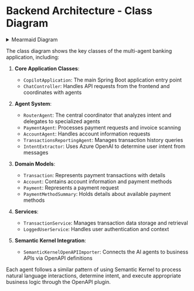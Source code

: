 # Backend Architecture - Class Diagram

<details>
<summary>Mearmaid Diagram</summary>

```mermaid
classDiagram
    %% Main Application Classes
    class CopilotApplication {
        +main(String[] args): void
    }

    %% Controller Classes
    class ChatController {
        -RouterAgent agentRouter
        +ChatController(RouterAgent)
        +openAIAsk(ChatAppRequest): ResponseEntity~ChatResponse~
        -convertSKChatHistory(ChatAppRequest): ChatHistory
    }

    %% Agent Classes
    class RouterAgent {
        -IntentExtractor intentExtractor
        -PaymentAgent paymentAgent
        -TransactionsReportingAgent historyReportingAgent
        -AccountAgent accountAgent
        -ToolsExecutionCache toolsExecutionCache
        +RouterAgent(LoggedUserService, ToolsExecutionCache, OpenAIAsyncClient, DocumentIntelligenceClient, BlobStorageProxy, String, String, String, String)
        +run(ChatHistory, AgentContext): void
        -routeToAgent(IntentResponse, ChatHistory, AgentContext): void
    }

    class PaymentAgent {
        -OpenAIAsyncClient client
        -Kernel kernel
        -ChatCompletionService chat
        -LoggedUserService loggedUserService
        -ToolsExecutionCache toolsExecutionCache
        -String PAYMENT_AGENT_SYSTEM_MESSAGE
        +PaymentAgent(OpenAIAsyncClient, LoggedUserService, ToolsExecutionCache, String, DocumentIntelligenceClient, BlobStorageProxy, String, String, String)
        +run(ChatHistory, AgentContext): void
    }

    class AccountAgent {
        -OpenAIAsyncClient client
        -Kernel kernel
        -ChatCompletionService chat
        -LoggedUserService loggedUserService
        -ToolsExecutionCache toolsExecutionCache
        -String ACCOUNT_AGENT_SYSTEM_MESSAGE
        +AccountAgent(OpenAIAsyncClient, LoggedUserService, ToolsExecutionCache, String, String)
        +run(ChatHistory, AgentContext): void
    }

    class TransactionsReportingAgent {
        -OpenAIAsyncClient client
        -Kernel kernel
        -ChatCompletionService chat
        -LoggedUserService loggedUserService
        -ToolsExecutionCache toolsExecutionCache
        -String HISTORY_AGENT_SYSTEM_MESSAGE
        +TransactionsReportingAgent(OpenAIAsyncClient, LoggedUserService, ToolsExecutionCache, String, String, String)
        +run(ChatHistory, AgentContext): void
    }

    class IntentExtractor {
        -OpenAIAsyncClient client
        -String modelId
        -String INTENT_PROMPT_TEMPLATE
        +IntentExtractor(OpenAIAsyncClient, String)
        +run(ChatHistory): IntentResponse
    }

    %% Request/Response Classes
    class ChatAppRequest {
        +String approach
        +List~HistoryChat~ messages
        +List~String~ attachments
        +ChatAppRequestContext context
        +boolean stream
    }

    class ChatResponse {
        +List~ResponseChoice~ choices
        +static buildChatResponse(ChatHistory, AgentContext): ChatResponse
    }

    %% Models - Business APIs
    class Transaction {
        +String id
        +String description
        +String type
        +String recipientName
        +String recipientBankReference
        +String accountId
        +String paymentType
        +String amount
        +String timestamp
    }

    class Account {
        +String id
        +String userName
        +String accountHolderFullName
        +String currency
        +String activationDate
        +String balance
        +List~PaymentMethodSummary~ paymentMethods
    }

    class Payment {
        +String description
        +String recipientName
        +String recipientBankCode
        +String accountId
        +String paymentMethodId
        +String paymentType
        +String amount
        +String timestamp
    }

    class PaymentMethodSummary {
        +String id
        +String type
        +String activationDate
        +String expirationDate
    }

    %% Service Classes
    class TransactionService {
        -Map~String,List~Transaction~~ lastTransactions
        -Map~String,List~Transaction~~ allTransactions
        +TransactionService()
        +getTransactionsByRecipientName(String, String): List~Transaction~
        +getlastTransactions(String): List~Transaction~
        +notifyTransaction(String, Transaction): void
    }

    class LoggedUserService {
        +getLoggedUser(): LoggedUser
        -getDefaultUser(): LoggedUser
    }

    %% Semantic Kernel Integration
    class SemanticKernelOpenAPIImporter {
        +builder(): Builder
        +fromSchema(String, String, HttpHeaders, HttpClient, Function): KernelPlugin
        -getHttpClient(HttpHeaders, HttpClient): HttpClient
        -getFunctions(HttpClient, String, Paths, String, HttpHeaders): Map
        -formOperation(HttpClient, String, String, String, PathItem, HttpHeaders): List
    }

    %% Relationships
    CopilotApplication ..> ChatController
    ChatController --> RouterAgent
    RouterAgent --> IntentExtractor
    RouterAgent --> PaymentAgent
    RouterAgent --> AccountAgent
    RouterAgent --> TransactionsReportingAgent

    PaymentAgent --> SemanticKernelOpenAPIImporter
    AccountAgent --> SemanticKernelOpenAPIImporter
    TransactionsReportingAgent --> SemanticKernelOpenAPIImporter

    PaymentAgent --> LoggedUserService
    AccountAgent --> LoggedUserService
    TransactionsReportingAgent --> LoggedUserService

    %% Business relationships
    Transaction --o TransactionService
    TransactionService --* TransactionsReportingAgent
```
</details>

The class diagram shows the key classes of the multi-agent banking application, including:

1. **Core Application Classes**:
   - `CopilotApplication`: The main Spring Boot application entry point
   - `ChatController`: Handles API requests from the frontend and coordinates with agents

2. **Agent System**:
   - `RouterAgent`: The central coordinator that analyzes intent and delegates to specialized agents
   - `PaymentAgent`: Processes payment requests and invoice scanning
   - `AccountAgent`: Handles account information requests
   - `TransactionsReportingAgent`: Manages transaction history queries
   - `IntentExtractor`: Uses Azure OpenAI to determine user intent from messages

3. **Domain Models**:
   - `Transaction`: Represents payment transactions with details
   - `Account`: Contains account information and payment methods
   - `Payment`: Represents a payment request
   - `PaymentMethodSummary`: Holds details about available payment methods

4. **Services**:
   - `TransactionService`: Manages transaction data storage and retrieval
   - `LoggedUserService`: Handles user authentication and context

5. **Semantic Kernel Integration**:
   - `SemanticKernelOpenAPIImporter`: Connects the AI agents to business APIs via OpenAPI definitions

Each agent follows a similar pattern of using Semantic Kernel to process natural language interactions, determine intent, and execute appropriate business logic through the OpenAPI plugin.
